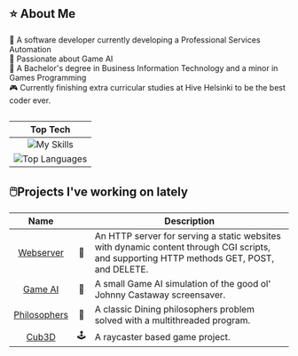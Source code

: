 <h2>⭐️ About Me</h2>
🏢 A software developer currently developing a Professional Services Automation<br>
🤩 Passionate about Game AI<br>
🏫 A Bachelor's degree in Business Information Technology and a minor in Games Programming<br>
🎮 Currently finishing extra curricular studies at Hive Helsinki to be the best coder ever.<br>

<h2></h2>
<div align="center">

| Top Tech |
| :---------------: |
| ![My Skills](https://skillicons.dev/icons?i=cs,cpp,dotnet,git,c,docker,linux,azure,apple) |
| ![Top Languages](https://github-readme-stats.vercel.app/api/top-langs/?username=merituulie) |
</div>

<h2>🖱️Projects I've working on lately</h2>

| Name | | Description |
| :---------------: | :---------------: | --------------- |
|[Webserver](https://github.com/merituulie/webserv) | 🛜 | An HTTP server for serving a static websites with dynamic content through CGI scripts, and supporting HTTP methods GET, POST, and DELETE.|
|[Game AI](https://github.com/merituulie/JohnnyCastaway) | 🌴 | A small Game AI simulation of the good ol' Johnny Castaway screensaver.|
|[Philosophers](https://github.com/merituulie/philisophers) | 🧵 | A classic Dining philosophers problem solved with a multithreaded program.|
|[Cub3D](https://github.com/merituulie/cub3d) | 🕹️ | A raycaster based game project.|
